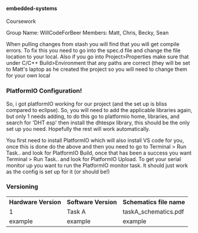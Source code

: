 #### embedded-systems
Coursework

Group Name: WillCodeForBeer
Members: Matt, Chris, Becky, Sean

When pulling changes from stash you will find that you will get compile errors. To fix this you need to go into the spec.d file and change the file location to your local. Also if you go into Project>Properties make sure that under C/C++ Build>Environment that any paths are correct (they will be set to Matt's laptop as he created the project so you will need to change them for your own local

### PlatformIO Configuration!

So, i got platformIO working for our project (and the set up is bliss compared to eclipse). So, you will need to add the applicable libraries again, but only 1 needs adding, to do this go to platformio home, libraries, and search for 'DHT esp' then install the dhtespx library, this should be the only set up you need. Hopefully the rest will work automatically. 

You first need to install PlatformIO which will also install VS code for you, once this is done do the above and then you need to go to Terminal > Run Task.. and look for PlatformIO Build, once that has been a success you want Terminal > Run Task.. and look for PlatformIO Upload. To get your serial monitor up you want to run the PlatformIO monitor task. It should just work as the config is set up for it (or should be!)

### Versioning

<table>
  <tr>
    <th>Hardware Version</th>
    <th>Software Version</th>
    <th>Schematics file name</th>
  </tr>
  <tr>
    <td>1</td>
    <td>Task A</td>
    <td>taskA_schematics.pdf</td>
  </tr>
  <tr>
    <td>example</td>
    <td>example</td>
    <td>example</td>
  </tr>
</table>
